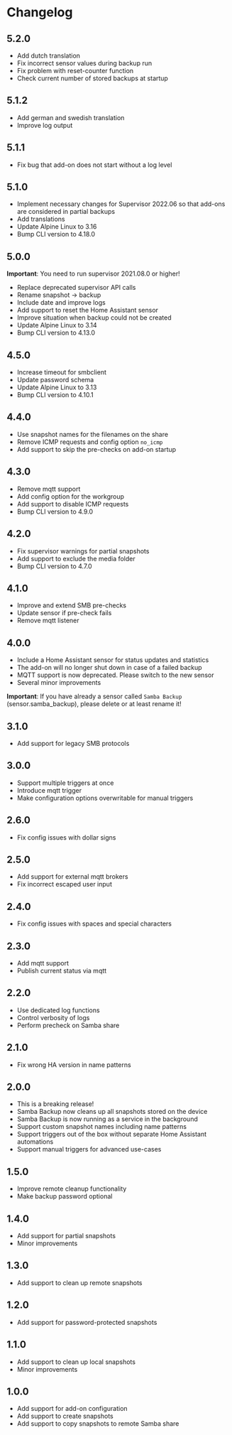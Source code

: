 # Changelog

## 5.2.0

- Add dutch translation
- Fix incorrect sensor values during backup run
- Fix problem with reset-counter function
- Check current number of stored backups at startup

## 5.1.2

- Add german and swedish translation
- Improve log output

## 5.1.1

- Fix bug that add-on does not start without a log level

## 5.1.0

- Implement necessary changes for Supervisor 2022.06 so that add-ons are considered in partial backups
- Add translations
- Update Alpine Linux to 3.16
- Bump CLI version to 4.18.0

## 5.0.0

**Important**: You need to run supervisor 2021.08.0 or higher!

- Replace deprecated supervisor API calls
- Rename snapshot -> backup
- Include date and improve logs
- Add support to reset the Home Assistant sensor
- Improve situation when backup could not be created
- Update Alpine Linux to 3.14
- Bump CLI version to 4.13.0

## 4.5.0

- Increase timeout for smbclient
- Update password schema
- Update Alpine Linux to 3.13
- Bump CLI version to 4.10.1

## 4.4.0

- Use snapshot names for the filenames on the share
- Remove ICMP requests and config option `no_icmp`
- Add support to skip the pre-checks on add-on startup

## 4.3.0

- Remove mqtt support
- Add config option for the workgroup
- Add support to disable ICMP requests
- Bump CLI version to 4.9.0

## 4.2.0

- Fix supervisor warnings for partial snapshots
- Add support to exclude the media folder
- Bump CLI version to 4.7.0

## 4.1.0

- Improve and extend SMB pre-checks
- Update sensor if pre-check fails
- Remove mqtt listener

## 4.0.0

- Include a Home Assistant sensor for status updates and statistics
- The add-on will no longer shut down in case of a failed backup
- MQTT support is now deprecated. Please switch to the new sensor
- Several minor improvements

**Important**: If you have already a sensor called `Samba Backup` (sensor.samba_backup), please delete or at least rename it!

## 3.1.0

- Add support for legacy SMB protocols

## 3.0.0

- Support multiple triggers at once
- Introduce mqtt trigger
- Make configuration options overwritable for manual triggers

## 2.6.0

- Fix config issues with dollar signs

## 2.5.0

- Add support for external mqtt brokers
- Fix incorrect escaped user input

## 2.4.0

- Fix config issues with spaces and special characters

## 2.3.0

- Add mqtt support
- Publish current status via mqtt

## 2.2.0

- Use dedicated log functions
- Control verbosity of logs
- Perform precheck on Samba share

## 2.1.0

- Fix wrong HA version in name patterns

## 2.0.0

- This is a breaking release!
- Samba Backup now cleans up all snapshots stored on the device
- Samba Backup is now running as a service in the background
- Support custom snapshot names including name patterns
- Support triggers out of the box without separate Home Assistant automations
- Support manual triggers for advanced use-cases

## 1.5.0

- Improve remote cleanup functionality
- Make backup password optional

## 1.4.0

- Add support for partial snapshots
- Minor improvements

## 1.3.0

- Add support to clean up remote snapshots

## 1.2.0

- Add support for password-protected snapshots

## 1.1.0

- Add support to clean up local snapshots
- Minor improvements

## 1.0.0

- Add support for add-on configuration
- Add support to create snapshots
- Add support to copy snapshots to remote Samba share
